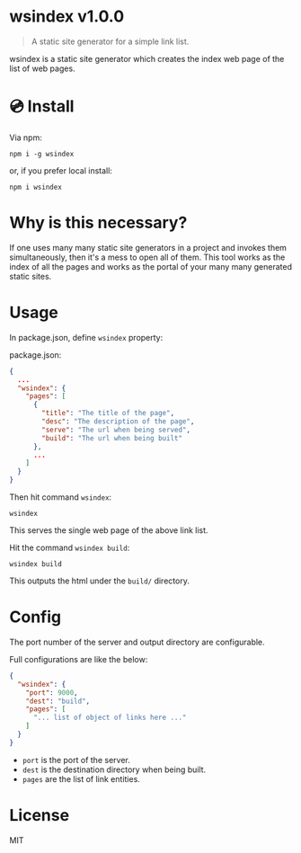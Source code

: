 # wsindex v1.0.0

> A static site generator for a simple link list.

wsindex is a static site generator which creates the index web page of the list of web pages.

# :cd: Install

Via npm:

    npm i -g wsindex

or, if you prefer local install:

    npm i wsindex

# Why is this necessary?

If one uses many many static site generators in a project and invokes them simultaneously, then it's a mess to open all of them. This tool works as the index of all the pages and works as the portal of your many many generated static sites.

# Usage

In package.json, define `wsindex` property:

package.json:

```json
{
  ...
  "wsindex": {
    "pages": [
      {
        "title": "The title of the page",
        "desc": "The description of the page",
        "serve": "The url when being served",
        "build": "The url when being built"
      },
      ...
    ]
  }
}
```

Then hit command `wsindex`:

    wsindex

This serves the single web page of the above link list.

Hit the command `wsindex build`:

    wsindex build

This outputs the html under the `build/` directory.

# Config

The port number of the server and output directory are configurable.

Full configurations are like the below:

```json
{
  "wsindex": {
    "port": 9000,
    "dest": "build",
    "pages": [
      "... list of object of links here ..."
    ]
  }
}
```

- `port` is the port of the server.
- `dest` is the destination directory when being built.
- `pages` are the list of link entities.

# License

MIT
